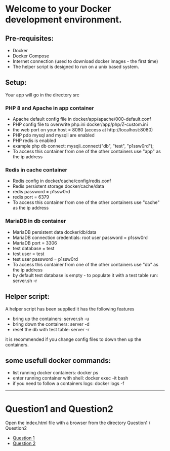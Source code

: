 # Welcome to your Docker development environment.

## Pre-requisites:

* Docker
* Docker Compose
* Internet connection (used to download docker images - the first time)
* The helper script is designed to run on a unix based system.

## Setup:

Your app will go in the directory src

### PHP 8 and Apache in app container 

* Apache default config file in docker/app/apache/000-default.conf
* PHP config file to overwrite php.ini docker/app/php/Z-custom.ini
* the web port on your host = 8080 (access at http://localhost:8080)
* PHP pdo mysql and mysqli are enabled
* PHP redis is enabled
* example php db connect: mysqli_connect("db", "test", "p1ssw0rd");
* To access this container from one of the other containers use "app" as the ip address

### Redis in cache container

* Redis config in docker/cache/config/redis.conf
* Redis persistent storage docker/cache/data
* redis password = p1ssw0rd
* redis port = 6379
* To access this container from one of the other containers use "cache" as the ip address

### MariaDB in db container

* MariaDB persistent data docker/db/data
* MariaDB connection credentials: root user password = p1ssw0rd
* MariaDB port = 3306
* test database = test
* test user = test
* test user password = p1ssw0rd
* To access this container from one of the other containers use "db" as the ip address
* by default test database is empty - to populate it with a test table run: server.sh -r

## Helper script:

A helper script has been supplied it has the following features

* bring up the containers: server.sh -u
* bring down the containers: server -d
* reset the db with test table: server -r

it is recommended if you change config files to down then up the containers.

## some usefull docker commands:

* list running docker containers: docker ps
* enter running container with shell: docker exec -it <container name> bash
* if you need to follow a containers logs: docker logs -f <container name>
---
# Question1 and Question2
Open the index.html file with a browser from the directory Question1 / Question2

* [Question 1](https://htmlpreview.github.io/?https://github.com/stephenh20/472975e5-96cb-4c54-a51c-784f09714c82/blob/main/Question1/index.html)
* [Question 2](https://htmlpreview.github.io/?https://github.com/stephenh20/472975e5-96cb-4c54-a51c-784f09714c82/blob/main/Question2/index.html)
